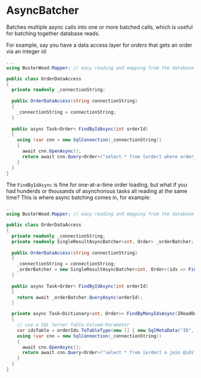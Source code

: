 # AsyncBatcher
Batches multiple async calls into one or more batched calls, which is useful for batching together database reads.

For example, say you have a data access layer for _orders_ that gets an order via an integer id:
```csharp
...
using BusterWood.Mapper; // easy reading and mapping from the database

public class OrderDataAccess 
{
  private readonly _connectionString;
  
  public OrderDataAccess(string connectionString)
  {
    _connectionString = connectionString;
  }
  
  public async Task<Order> FindByIdAsync(int orderId) 
  {
    using (var cnn = new SqlConnection(_connectionString))
    {
      await cnn.OpenAsync();
      return await cnn.Query<Order>("select * from [order] where order_id=@orderId", new {orderId}).SingleOrDefaultAsync();
    }
  }
}
```

The `FindByIdAsync` is fine for one-at-a-time order loading, but what if you had hunderds or thousands of asynchonous tasks all reading at the same time?  This is where async batching comes in, for example:

```csharp
...
using BusterWood.Mapper; // easy reading and mapping from the database

public class OrderDataAccess 
{
  private readonly _connectionString;
  private readonly SingleResultAsyncBatcher<int, Order> _orderBatcher;
  
  public OrderDataAccess(string connectionString)
  {
    _connectionString = connectionString;
    _orderBatcher = new SingleResultAsyncBatcher<int, Order>(ids => FindByManyIdsAsync(ids));
  }
  
  public async Task<Order> FindByIdAsync(int orderId) 
  {
    return await _orderBatcher.QueryAsync(orderId);
  }

  private async Task<Dictionary<int, Order>> FindByManyIdsAsync(IReadOnlyCollection<int> orderIds) 
  {
    // use a SQL Server Table-Valued-Parameter
    var idsTable = orderIds.ToTableType(new [] { new SqlMetaData("ID", SqlType.Int) }, "IdType");
    using (var cnn = new SqlConnection(_connectionString))
    {
      await cnn.OpenAsync();
      return await cnn.Query<Order>("select * from [order] o join @idsTable ids on ids.id = o.id", new {idsTable}).ToDictionaryAsync(ord => ord.Id);
    }
  }
}
```
